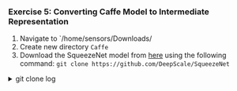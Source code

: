 ### Exercise 5: Converting Caffe Model to Intermediate Representation

1. Navigate to `/home/sensors/Downloads/
2. Create new directory `Caffe`
3. Download the SqueezeNet model from [here](https://github.com/forresti/SqueezeNet) using the following command:
`git clone https://github.com/DeepScale/SqueezeNet`

<details><summary>git clone log</summary>
<p>

```python
Cloning into 'SqueezeNet'...
remote: Enumerating objects: 107, done.
remote: Total 107 (delta 0), reused 0 (delta 0), pack-reused 107
Receiving objects: 100% (107/107), 8.83 MiB | 0 bytes/s, done.
Resolving deltas: 100% (49/49), done.
Checking connectivity... done.
```

</p>
</details>
